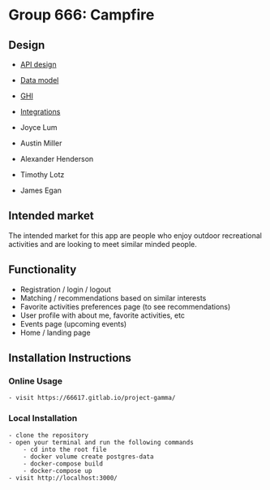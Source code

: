 # Group 666: Campfire

## Design

* [API design](docs/apis.md)
* [Data model](docs/data-model.md)
* [GHI](docs/ghi.md)
* [Integrations](docs/integrations.md)

* Joyce Lum
* Austin Miller
* Alexander Henderson
* Timothy Lotz
* James Egan


## Intended market

The intended market for this app are people who enjoy outdoor recreational activities
and are looking to meet similar minded people.


## Functionality

* Registration / login / logout
* Matching / recommendations based on similar interests
* Favorite activities preferences page (to see recommendations)
* User profile with about me, favorite activities, etc
* Events page (upcoming events)
* Home / landing page

## Installation Instructions

### Online Usage

    - visit https://66617.gitlab.io/project-gamma/

### Local Installation

    - clone the repository
    - open your terminal and run the following commands
        - cd into the root file
        - docker volume create postgres-data
        - docker-compose build
        - docker-compose up
    - visit http://localhost:3000/


